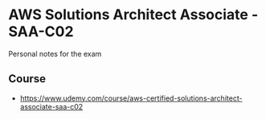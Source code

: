 # AWS Solutions Architect Associate - SAA-C02

Personal notes for the exam

## Course

- https://www.udemy.com/course/aws-certified-solutions-architect-associate-saa-c02